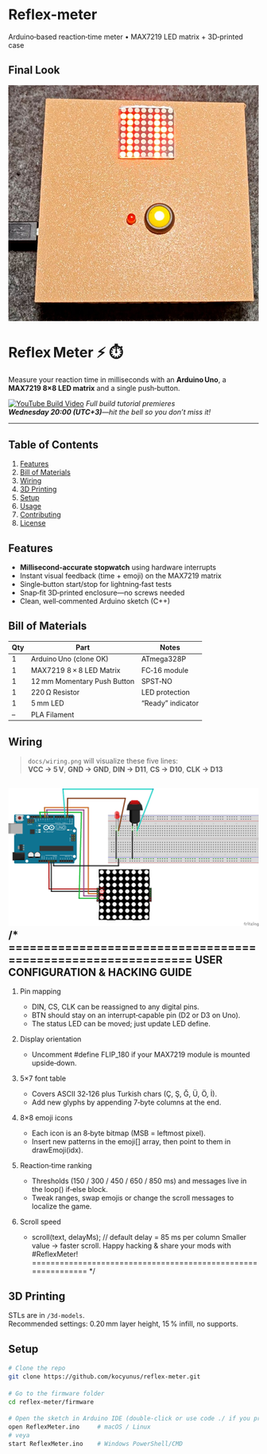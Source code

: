 # Reflex-meter
Arduino‑based reaction‑time meter • MAX7219 LED matrix + 3D‑printed case
## Final Look
![Finished unit](docs/finished-unit.jpg)

# Reflex Meter ⚡ ⏱️  
Measure your reaction time in milliseconds with an **Arduino Uno**, a **MAX7219 8×8 LED matrix** and a single push‑button.

[![YouTube Build Video](https://img.shields.io/badge/YouTube-Build_Video-red?logo=youtube)](https://youtu.be/XXXXXXXX)
*Full build tutorial premieres **Wednesday 20:00 (UTC+3)**—hit the bell so you don’t miss it!*

---

## Table of Contents
1. [Features](#features)  
2. [Bill of Materials](#bill-of-materials)  
3. [Wiring](#wiring)  
4. [3D Printing](#3d-printing)  
5. [Setup](#setup)  
6. [Usage](#usage)  
7. [Contributing](#contributing)  
8. [License](#license)

## Features
- **Millisecond‑accurate stopwatch** using hardware interrupts  
- Instant visual feedback (time + emoji) on the MAX7219 matrix  
- Single‑button start/stop for lightning‑fast tests  
- Snap‑fit 3D‑printed enclosure—no screws needed  
- Clean, well‑commented Arduino sketch (C++)

## Bill of Materials

| Qty | Part | Notes |
|-----|------|-------|
| 1 | Arduino Uno (clone OK) | ATmega328P |
| 1 | MAX7219 8 × 8 LED Matrix | FC‑16 module |
| 1 | 12 mm Momentary Push Button | SPST‑NO |
| 1 | 220 Ω Resistor | LED protection |
| 1 | 5 mm LED | “Ready” indicator |
| – | PLA Filament 

## Wiring
> `docs/wiring.png` will visualize these five lines:  
> **VCC → 5 V**, **GND → GND**, **DIN → D11**, **CS → D10**, **CLK → D13**

![Wiring diagram](docs/wiring.png)
/* =============================================================
   USER CONFIGURATION & HACKING GUIDE
   -------------------------------------------------------------
   1) Pin mapping
      - DIN, CS, CLK can be reassigned to any digital pins.
      - BTN should stay on an interrupt‑capable pin (D2 or D3 on Uno).
      - The status LED can be moved; just update LED define.

   2) Display orientation
      - Uncomment  #define FLIP_180  if your MAX7219 module is
        mounted upside‑down.

   3) 5×7 font table
      - Covers ASCII 32‑126 plus Turkish chars (Ç, Ş, Ğ, Ü, Ö, İ).
      - Add new glyphs by appending 7‑byte columns at the end.

   4) 8×8 emoji icons
      - Each icon is an 8‑byte bitmap (MSB = leftmost pixel).
      - Insert new patterns in the  emoji[]  array, then point to
        them in  drawEmoji(idx).

   5) Reaction‑time ranking
      - Thresholds (150 / 300 / 450 / 650 / 850 ms) and messages
        live in the  loop()  if‑else block.
      - Tweak ranges, swap emojis or change the scroll messages
        to localize the game.

   6) Scroll speed
      -  scroll(text, delayMs);  // default delay = 85 ms per column
        Smaller value  →  faster scroll.
   Happy hacking & share your mods with #ReflexMeter!
   ============================================================= */

## 3D Printing
STLs are in `/3d-models`.  
Recommended settings: 0.20 mm layer height, 15 % infill, no supports.

## Setup
```bash
# Clone the repo
git clone https://github.com/kocyunus/reflex-meter.git

# Go to the firmware folder
cd reflex-meter/firmware

# Open the sketch in Arduino IDE (double‑click or use code ./ if you prefer VS Code)
open ReflexMeter.ino     # macOS / Linux
# veya
start ReflexMeter.ino    # Windows PowerShell/CMD

